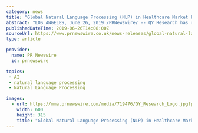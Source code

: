 ```yaml
---
category: news
title: "Global Natural Language Processing (NLP) in Healthcare Market Projected to Reach US$1,756 Million by 2025 due to Technological Advancements"
abstract: "LOS ANGELES, June 26, 2019 /PRNewswire/ -- QY Research has recently published a new report, titled \"Global Natural Language Processing (NLP) in Healthcare Market Insights, Forecast to 2025\", which provides an in-depth analysis and fundamental insights into ..."
publishedDateTime: 2019-06-26T14:08:00Z
sourceUrl: https://www.prnewswire.co.uk/news-releases/global-natural-language-processing-nlp-in-healthcare-market-projected-to-reach-us-1-756-million-by-2025-due-to-technological-advancements-890987824.html
type: article

provider:
  name: PR Newswire
  id: prnewswire

topics:
 - AI
 - natural language processing
 - Natural Language Processing

images:
  - url: https://mma.prnewswire.com/media/719476/QY_Research_Logo.jpg?p=facebook
    width: 600
    height: 315
    title: "Global Natural Language Processing (NLP) in Healthcare Market Projected to Reach US$1,756 Million by 2025 due to Technological Advancements"
---
```

